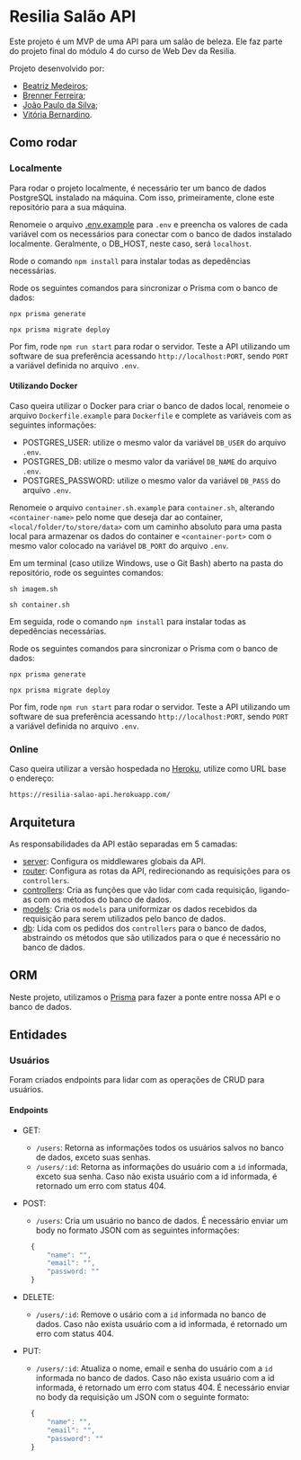# Resilia Salão API

Este projeto é um MVP de uma API para um salão de beleza. Ele faz parte do
projeto final do módulo 4 do curso de Web Dev da Resilia.

Projeto desenvolvido por:

- [Beatriz Medeiros](https://github.com/beatrizmdc);
- [Brenner Ferreira](https://github.com/brennerferreira);
- [João Paulo da Silva](https://github.com/joaopaulo99);
- [Vitória Bernardino](https://github.com/vitorianb).

## Como rodar

### Localmente

Para rodar o projeto localmente, é necessário ter um banco de dados PostgreSQL
instalado na máquina. Com isso, primeiramente, clone este repositório para a sua
máquina.

Renomeie o arquivo [.env.example](./.env.example) para `.env` e preencha os
valores de cada variável com os necessários para conectar com o banco de dados
instalado localmente. Geralmente, o DB_HOST, neste caso, será `localhost`.

Rode o comando `npm install` para instalar todas as depedências necessárias.

Rode os seguintes comandos para sincronizar o Prisma com o banco de dados:

```node
npx prisma generate
```

```node
npx prisma migrate deploy
```

Por fim, rode `npm run start` para rodar o servidor. Teste a API utilizando um
software de sua preferência acessando `http://localhost:PORT`, sendo `PORT` a
variável definida no arquivo `.env`.

#### Utilizando Docker

Caso queira utilizar o Docker para criar o banco de dados local, renomeie o
arquivo `Dockerfile.example` para `Dockerfile` e complete as variáveis com as
seguintes informações:

- POSTGRES_USER: utilize o mesmo valor da variável `DB_USER` do arquivo `.env`.
- POSTGRES_DB: utilize o mesmo valor da variável `DB_NAME` do arquivo `.env`.
- POSTGRES_PASSWORD: utilize o mesmo valor da variável `DB_PASS` do arquivo `.env`.

Renomeie o arquivo `container.sh.example` para `container.sh`, alterando
`<container-name>` pelo nome que deseja dar ao container,
`<local/folder/to/store/data>` com um caminho absoluto para uma pasta local
para armazenar os dados do container e `<container-port>` com o mesmo valor
colocado na variável `DB_PORT` do arquivo `.env`.

Em um terminal (caso utilize Windows, use o Git Bash) aberto na pasta do repositório,
rode os seguintes comandos:

```shell
sh imagem.sh
```

```shell
sh container.sh
```

Em seguida, rode o comando `npm install` para instalar todas as depedências
necessárias.

Rode os seguintes comandos para sincronizar o Prisma com o banco de dados:

```node
npx prisma generate
```

```node
npx prisma migrate deploy
```

Por fim, rode `npm run start` para rodar o servidor. Teste a API utilizando um
software de sua preferência acessando `http://localhost:PORT`, sendo `PORT` a
variável definida no arquivo `.env`.

### Online

Caso queira utilizar a versão hospedada no [Heroku](https://www.heroku.com/),
utilize como URL base o endereço:

`https://resilia-salao-api.herokuapp.com/`

## Arquitetura

As responsabilidades da API estão separadas em 5 camadas:

- [server](./src/server): Configura os middlewares globais da API.
- [router](./src/router): Configura as rotas da API, redirecionando as requisições
para os `controllers`.
- [controllers](./src/controllers): Cria as funções que vão lidar com cada requisição,
ligando-as com os métodos do banco de dados.
- [models](./src/models): Cria os `models` para uniformizar os dados recebidos
da requisição para serem utilizados pelo banco de dados.
- [db](./src/db): Lida com os pedidos dos `controllers` para o banco de dados,
abstraindo os métodos que são utilizados para o que é necessário no banco de dados.

## ORM

Neste projeto, utilizamos o [Prisma](https://www.prisma.io/) para fazer a ponte
entre nossa API e o banco de dados.

## Entidades

### Usuários

Foram criados endpoints para lidar com as operações de CRUD para usuários.

#### Endpoints

- GET:

  - `/users`: Retorna as informações todos os usuários salvos no banco de dados,
  exceto suas senhas.
  - `/users/:id`: Retorna as informações do usuário com a `id` informada, exceto
  sua senha. Caso não exista usuário com a id informada, é retornado um erro com
  status 404.

- POST:

  - `/users`: Cria um usuário no banco de dados. É necessário enviar um body
  no formato JSON com as seguintes informações:

  ```javascript
    {
        "name": "",
        "email": "",
        "password: ""
    }
  ```

- DELETE:

  - `/users/:id`: Remove o usário com a `id` informada no banco de dados. Caso
  não exista usuário com a id informada, é retornado um erro com status 404.

- PUT:

  - `/users/:id`: Atualiza o nome, email e senha do usuário com a `id` informada
  no banco de dados. Caso não exista usuário com a id informada, é retornado
  um erro com status 404. É necessário enviar no body da requisição um JSON
  com o seguinte formato:

  ```javascript
    {
        "name": "",
        "email": "",
        "password": ""
    }
  ```

